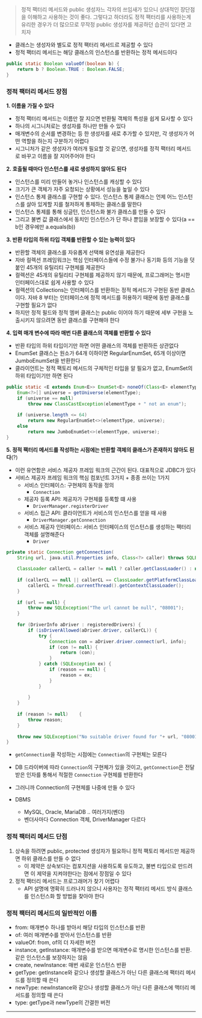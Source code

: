 
> 
> 정적 팩터리 메서드와 public 생성자느 각자의 쓰임새가 있으니 상대적인 장단점을 이해하고 사용하는 것이 좋다. 그렇다고 하더라도 정적 팩터리를 사용하는게 유리한 경우가 더 많으므로 무작정 public 생성자를 제공하던 습관이 있다면 고치자
> 


- 클래스는 생성자와 별도로 정적 팩터리 메서드르 제공할 수 있다
- 정적 팩터리 메서드는 해당 클래스의 인스턴스를 반환하는 정적 메서드이다

```Java
public static Boolean valueOf(boolean b) {
	return b ? Boolean.TRUE : Boolean.FALSE;
}
```

### 정적 팩터리 메서드 장점

**1. 이름을 가질 수 있다**
   - 정적 팩터리 메서드는 이름만 잘 지으면 반환될 객체의 특성을 쉽게 묘사할 수 있다
   - 하나의 시그니처로는 생성자를 하나만 만들 수 있다
   - 매개변수의 순서를 변경하는 등 한 생성자를 새로 추가할 수 있지만, 각 생성자가 어떤 역할을 하는지 구분하기 어렵다
   - 시그니처가 같은 생성자가 여러개 필요할 것 같으면, 생성자를 정적 팩터리 메서드로 바꾸고 이름을 잘 지어주어야 한다
     
**2. 호출될 때마다 인스턴스를 새로 생성하지 않아도 된다**
   - 인스턴스를 미리 만들어 놓거나 인스턴스를 캐싱할 수 있다
   - 크기가 큰 객체가 자주 요청되는 상황에서 성능을 높일 수 있다
   - 인스턴스 통제 클래스를 구현할 수 있다. 인스턴스 통제 클래스는 언제 어느 인스턴스를 살아 있게할 지를 철저하게 통제하는 클래스를 말한다
   - 인스턴스 통제를 통해 싱글턴, 인스턴스화 불가 클래스를 만들 수 있다
   - 그리고 불변 값 클래스에서 동치인 인스턴스가 단 하나 뿐임을 보장할 수 있다(a == b인 경우에만 a.equals(b))
     
**3. 반환 타입의 하위 타입 객체를 반환할 수 있는 능력이 있다**
   - 반환할 객체의 클래스를 자유롭게 선택해 유연성을 제공한다
   - 자바 컬렉션 프레임워크는 핵심 인터페이스들에 수정 불가나 동기화 등의 기능을 덧붙인 45개의 유틸리티 구현체를 제공한다
   - 컬렉션은 45개의 유틸리티 구현체를 제공하지 않기 때문에, 프로그래머는 명시한 인터페이스대로 쉽게 사용할 수 있다
   - 컬렉션의 Collections는 인터페이스를 반환하는 정적 메서드가 구현된 동반 클래스이다. 자바 8 부터는 인터페이스에 정적 메서드를 허용하기 때문에 동반 클래스를 구현할 필요가 없다
   - 하지만 정적 필드와 정적 멤버 클래스는 public 이어야 하기 때문에 세부 구현을 노출시키지 않으려면 동반 클래스를 구현해야 한다
     
**4. 입력 매개 변수에 따라 매번 다른 클래스의 객체를 반환할 수 있다**
   - 반환 타입의 하위 타입이기만 하면 어떤 클래스의 객체를 반환하든 상관없다
   - EnumSet 클래스는 원소가 64개 이하이면 RegularEnumSet, 65개 이상이면 JumboEnumSet을 반환한다
   - 클라이언트는 정적 팩토리 메서드의 구체적인 타입을 알 필요가 없고, EnumSet의 하위 타입이기만 하면 된다

```Java
public static <E extends Enum<E>> EnumSet<E> noneOf(Class<E> elementType) {  
    Enum<?>[] universe = getUniverse(elementType);  
    if (universe == null)  
        throw new ClassCastException(elementType + " not an enum");  
  
    if (universe.length <= 64)  
        return new RegularEnumSet<>(elementType, universe);  
    else        
	    return new JumboEnumSet<>(elementType, universe);  
}
```

**5. 정적 팩터리 메서드를 작성하는 시점에는 반환할 객체의 클래스가 존재하지 않아도 된다**(?)
- 이런 유연함은 서비스 제공자 프레임 워크의 근간이 된다. 대표적으로 JDBC가 있다
- 서비스 제공자 프레임 워크의 핵심 컴포넌트 3가지 + 종종 쓰이는 1가지
	- 서비스 인터페이스: 구현체의 동작을 정의
		- `Connection`
	- 제공자 등록 API: 제공자가 구현체를 등록할 떄 사용
		- `DriverManager.registerDriver`
	- 서비스 접근 API: 클라이언트가 서비스의 인스턴스를 얻을 때 사용
		- `DriverManager.getConnection`
	- 서비스 제공자 인터페이스: 서비스 인터페이스의 인스턴스를 생성하는 팩터리 객체를 설명해준다
		- `Driver`

```Java
private static Connection getConnection(  
    String url, java.util.Properties info, Class<?> caller) throws SQLException {  
    
    ClassLoader callerCL = caller != null ? caller.getClassLoader() : null;  
    
    if (callerCL == null || callerCL == ClassLoader.getPlatformClassLoader()) {  
        callerCL = Thread.currentThread().getContextClassLoader();  
    }  
  
    if (url == null) {  
        throw new SQLException("The url cannot be null", "08001");  
    }  
  
    for (DriverInfo aDriver : registeredDrivers) {  
		if (isDriverAllowed(aDriver.driver, callerCL)) {  
            try {  
                Connection con = aDriver.driver.connect(url, info);  
                if (con != null) {  
                    return (con);  
                }  
            } catch (SQLException ex) {  
                if (reason == null) {  
                    reason = ex;  
                }  
            }  
  
        } 
    }  
  
    if (reason != null)    {  
        throw reason;  
    }  
  
    throw new SQLException("No suitable driver found for "+ url, "08001");  
}
```
- `getConnection`을 작성하는 시점에는 `Connection`의 구현체는 모른다
- DB 드라이버에 따라 `Connection`의 구현체가 있을 것이고, `getConnection`은 전달받은 인자를 통해서 적절한 `Connection`  구현체를 반환한다
- 그러니까 Connection의 구현체를 나중에 만들 수 있다

- DBMS
	- MySQL, Oracle, MariaDB .. 여러가지(벤더)
	- 벤더사마다 Connection 객체, DriverManager 다르다

### 정적 팩터리 메서드 단점
1. 상속을 하려면 public, protected 생성자가 필요하니 정적 팩토리 메서드만 제공하면 하위 클래스를 만들 수 없다
   - 이 제약은 상속보다는 컴포지션을 사용하도록 유도하고, 불변 타입으로 만드려면 이 제약을 지켜야한다는 점에서 장점일 수 있다
2. 정적 팩터리 메서드는 프로그래머가 찾기 어렵다
   - API 설명에 명확히 드러나지 않으니 사용자는 정적 팩터리 메서드 방식 클래스를 인스턴스화 할 방법을 찾아야 한다

### 정적 팩터리 메서드의 일반적인 이름
- from: 매개변수 하나를 받아서 해당 타입의 인스턴스를 반환
- of: 여러 매개변수를 받아서 인스턴스를 반환
- valueOf: from, of의 더 자세한 버전
- instance, getInstance: 매개변수를 받으면 매개변수로 명시한 인스턴스를 반환. 같은 인스턴스를 보장하지는 않음
- create, newInstance: 매번 새로운 인스턴스 반환
- getType: getInstance와 같으나 생성할 클래스가 아닌 다른 클래스에 팩터리 메서드를 정의할 때 쓴다
- newType: newInstance와 같으나 생성할 클래스가 아닌 다른 클래스에 맥터리 메서드를 정의할 때 쓴다
- type: getType과 newType의 간결한 버전

---